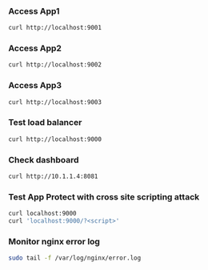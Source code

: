 ### Access App1
```bash
curl http://localhost:9001
```

### Access App2
```bash
curl http://localhost:9002
```

### Access App3
```bash
curl http://localhost:9003
```

### Test load balancer
```bash
curl http://localhost:9000
```

### Check dashboard
```bash
curl http://10.1.1.4:8081
```

### Test App Protect with cross site scripting attack
```bash
curl localhost:9000
curl 'localhost:9000/?<script>'
```

### Monitor nginx error log
```bash
sudo tail -f /var/log/nginx/error.log
```
